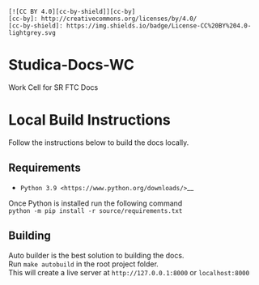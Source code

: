 ```
[![CC BY 4.0][cc-by-shield]][cc-by]
[cc-by]: http://creativecommons.org/licenses/by/4.0/
[cc-by-shield]: https://img.shields.io/badge/License-CC%20BY%204.0-lightgrey.svg
```
# Studica-Docs-WC
 Work Cell for SR FTC Docs


 Local Build Instructions
 ========================

 Follow the instructions below to build the docs locally.

 Requirements
 ------------
 * `Python 3.9 <https://www.python.org/downloads/>`__
 
 Once Python is installed run the following command  
 `python -m pip install -r source/requirements.txt`

 Building
 --------

 Auto builder is the best solution to building the docs.  
 Run `make autobuild` in the root project folder.  
 This will create a live server at `http://127.0.0.1:8000` or `localhost:8000`
